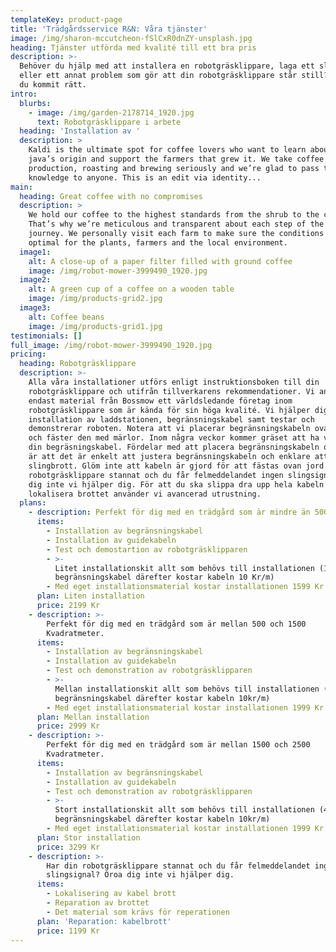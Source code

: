 ```yaml
---
templateKey: product-page
title: 'Trädgårdsservice R&N: Våra tjänster'
image: /img/sharon-mccutcheon-fSlCxR0dnZY-unsplash.jpg
heading: Tjänster utförda med kvalité till ett bra pris
description: >-
  Behöver du hjälp med att installera en robotgräsklippare, laga ett slingbrott
  eller ett annat problem som gör att din robotgräsklippare står still? Då har
  du kommit rätt. 
intro:
  blurbs:
    - image: /img/garden-2178714_1920.jpg
      text: Robotgräsklippare i arbete
  heading: 'Installation av '
  description: >
    Kaldi is the ultimate spot for coffee lovers who want to learn about their
    java’s origin and support the farmers that grew it. We take coffee
    production, roasting and brewing seriously and we’re glad to pass that
    knowledge to anyone. This is an edit via identity...
main:
  heading: Great coffee with no compromises
  description: >
    We hold our coffee to the highest standards from the shrub to the cup.
    That’s why we’re meticulous and transparent about each step of the coffee’s
    journey. We personally visit each farm to make sure the conditions are
    optimal for the plants, farmers and the local environment.
  image1:
    alt: A close-up of a paper filter filled with ground coffee
    image: /img/robot-mower-3999490_1920.jpg
  image2:
    alt: A green cup of a coffee on a wooden table
    image: /img/products-grid2.jpg
  image3:
    alt: Coffee beans
    image: /img/products-grid1.jpg
testimonials: []
full_image: /img/robot-mower-3999490_1920.jpg
pricing:
  heading: Robotgräsklippare
  description: >-
    Alla våra installationer utförs enligt instruktionsboken till din
    robotgräsklippare och utifrån tillverkarens rekommendationer. Vi använder
    endast material från Bossmow ett världsledande företag inom
    robotgräsklippare som är kända för sin höga kvalité. Vi hjälper dig med
    installation av laddstationen, begränsningskabel samt testar och
    demonstrerar roboten. Notera att vi placerar begränsningskabeln ovan jord
    och fäster den med märlor. Inom några veckor kommer gräset att ha växt över
    din begräsningskabel. Fördelar med att placera begränsningskabeln ovan jord
    är att det är enkelt att justera begränsningskabeln och enklare att upptäcka
    slingbrott. Glöm inte att kabeln är gjord för att fästas ovan jord.  Har din
    robotgräsklippare stannat och du får felmeddelandet ingen slingsignal? Oroa
    dig inte vi hjälper dig. För att du ska slippa dra upp hela kabeln för att
    lokalisera brottet använder vi avancerad utrustning. 
  plans:
    - description: Perfekt för dig med en trädgård som är mindre än 500 Kvadratmeter
      items:
        - Installation av begränsningskabel
        - Installation av guidekabeln
        - Test och demostartion av robotgräsklipparen
        - >-
          Litet installationskit allt som behövs till installationen (150 meter
          begränsningskabel därefter kostar kabeln 10 Kr/m)
        - Med eget installationsmaterial kostar installationen 1599 Kr
      plan: Liten installation
      price: 2199 Kr
    - description: >-
        Perfekt för dig med en trädgård som är mellan 500 och 1500
        Kvadratmeter. 
      items:
        - Installation av begränsningskabel
        - Installation av guidekabeln
        - Test och demonstration av robotgräsklipparen
        - >-
          Mellan installationskit allt som behövs till installationen (250 meter
          begränsningskabel därefter kostar kabeln 10kr/m)
        - Med eget installationsmaterial kostar installationen 1999 Kr
      plan: Mellan installation
      price: 2999 Kr
    - description: >-
        Perfekt för dig med en trädgård som är mellan 1500 och 2500
        Kvadratmeter. 
      items:
        - Installation av begränsningskabel
        - Installation av guidekabeln
        - Test och demonstration av robotgräsklipparen
        - >-
          Stort installationskit allt som behövs till installationen (400 meter
          begränsningskabel därefter kostar kabeln 10kr/m)
        - Med eget installationsmaterial kostar installationen 1999 Kr
      plan: Stor installation
      price: 3299 Kr
    - description: >-
        Har din robotgräsklippare stannat och du får felmeddelandet ingen
        slingsignal? Oroa dig inte vi hjälper dig. 
      items:
        - Lokalisering av kabel brott
        - Reparation av brottet
        - Det material som krävs för reperationen
      plan: 'Reparation: kabelbrott'
      price: 1199 Kr
---
```


